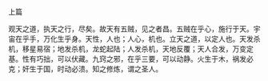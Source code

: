 上篇

观天之道，执天之行，尽矣。故天有五贼，见之者昌。五贼在乎心，施行于天。宇宙在乎手，万化生乎身。天性，人也；人心，机也。立天之道，以定人也。天发杀机，移星易宿；地发杀机，龙蛇起陆；人发杀机，天地反覆；天人合发，万变定基。性有巧拙，可以伏藏。九窍之邪，在乎三要，可以动静。火生于木，祸发必克；奸生于国，时动必溃。知之修炼，谓之圣人。

